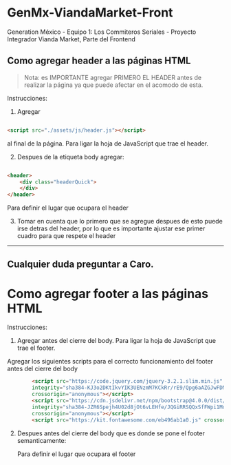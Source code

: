 # GenMx-ViandaMarket-Front

Generation México - Equipo 1: Los Commiteros Seriales - Proyecto Integrador Vianda Market, Parte del Frontend

## Como agregar header a las páginas HTML

>Nota: es IMPORTANTE agregar PRIMERO EL HEADER antes de realizar la página ya que puede afectar en el acomodo de esta.

Instrucciones:

1. Agregar
```html

<script src="./assets/js/header.js"></script> 
```

al final de la página. Para ligar la hoja de JavaScript que trae el header.

2. Despues de la etiqueta body agregar:

```html

<header>
    <div class="headerQuick">
    </div>
</header>

```

Para definir el lugar que ocupara el header

3. Tomar en cuenta que lo primero que se agregue despues de esto puede irse detras del header, por lo que es importante
   ajustar
   ese primer cuadro para que respete el header

---

## Cualquier duda preguntar a Caro.

# Como agregar footer a las páginas HTML

Instrucciones:

1. Agregar <script src="./assets/js/footer.js"></script> antes del cierre del body. Para ligar la hoja de JavaScript que
   trae el footer.

Agregar los siguientes scripts para el correcto funcionamiento del footer antes del cierre del body

```html
        <script src="https://code.jquery.com/jquery-3.2.1.slim.min.js"
        integrity="sha384-KJ3o2DKtIkvYIK3UENzmM7KCkRr/rE9/Qpg6aAZGJwFDMVNA/GpGFF93hXpG5KkN"
        crossorigin="anonymous"></script>
        <script src="https://cdn.jsdelivr.net/npm/bootstrap@4.0.0/dist/js/bootstrap.min.js"
        integrity="sha384-JZR6Spejh4U02d8jOt6vLEHfe/JQGiRRSQQxSfFWpi1MquVdAyjUar5+76PVCmYl"
        crossorigin="anonymous"></script>
        <script src="https://kit.fontawesome.com/eb496ab1a0.js" crossorigin="anonymous"></script>

```


2. Despues antes del cierre del body que es donde se pone el footer semanticamente:
    <footer>
        <div class="footer">
        </div>
    </footer>

   Para definir el lugar que ocupara el footer